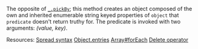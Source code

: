 The opposite of <a href="#pickBy"><code>\_.pickBy</code></a>; this method creates an object composed of the own and inherited enumerable string keyed properties of <code>object</code> that <code>predicate</code> doesn't return truthy for. The predicate is invoked with two arguments: <em>(value, key)</em>.

Resources: [Spread syntax](https://developer.mozilla.org/docs/Web/JavaScript/Reference/Operators/Spread_syntax) [Object.entries](https://developer.mozilla.org/docs/Web/JavaScript/Reference/Global_Objects/Object/entries) [Array#forEach](https://developer.mozilla.org/docs/Web/JavaScript/Reference/Global_Objects/Array/forEach) [Delete operator](https://developer.mozilla.org/en-US/docs/Web/JavaScript/Reference/Operators/delete)
